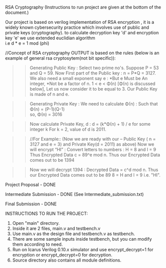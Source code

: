 RSA Cryptography (Instructions to run project are given at the bottom of the document.)

Our project is based on verilog implementation of RSA encryption , it is a widely known cybersecurity practice which involves 
use of public and private keys (cryptography). to calculate decryption key 'd' and encryption key 'e' we use extended euclidian algorithm  
i.e  d * e = 1 mod (phi)

//Concept of RSA cryptography
OUTPUT is based on the rules (below is an example of general rsa cryptosytem(not bit specific)):
>> Generating Public Key :
Select two prime no's. Suppose P = 53 and Q = 59.
Now First part of the Public key  : n = P*Q = 3127.
 We also need a small exponent say e : *But e Must be An integer, *Not be a factor of n. 
1 < e < Φ(n) [Φ(n) is discussed below], Let us now consider it to be equal to 3.
Our Public Key is made of n and e.

>> Generating Private Key :
We need to calculate Φ(n) :
Such that Φ(n) = (P-1)(Q-1)     
      so,  Φ(n) = 3016
    
>>Now calculate Private Key, d : 
d = (k*Φ(n) + 1) / e for some integer k
For k = 2, value of d is 2011.

>>//For Example:: (Now we are ready with our – Public Key ( n = 3127 and e = 3) and Private Key(d = 2011) as above)
Now we will encrypt “HI” :
Convert letters to numbers : H  = 8 and I = 9
Thus Encrypted Data c = 89^e mod n. 
Thus our Encrypted Data comes out to be 1394

>>Now we will decrypt 1394 : 
Decrypted Data = c^d mod n. 
Thus our Encrypted Data comes out to be 89
8 = H and I = 9 i.e. "HI".

Project Proposal - DONE

Intermediate Submission - DONE (See Intermediate_submission.txt)

Final Submission - DONE


INSTRUCTIONS TO RUN THE PROJECT:
1. Open "main" directory.
2. Inside it are 2 files, main.v and testbench.v
3. Use main.v as the design file and testbench.v as testbench.
4. There are some sample inputs inside testbench, but you can modify them according to need.
5. Run on Icarus Verilog 0.10.x simulator and use encrypt_decrypt=1 for encryption or encrypt_decrypt=0 for decryption.
6. Source directory also contains all module definitions.
